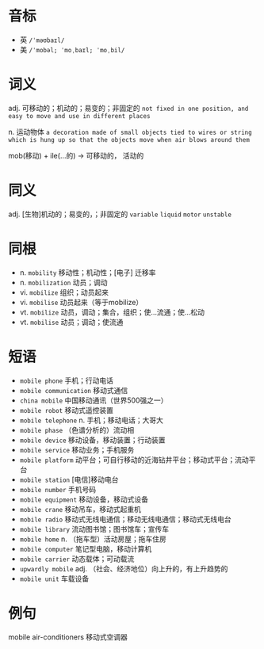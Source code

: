 # 音标

- 英 `/ˈməʊbaɪl/`
- 美 `/ˈmobəl; ˈmoˌbaɪl; ˈmoˌbil/`

# 词义

adj. 可移动的；机动的；易变的；非固定的
`not fixed in one position, and easy to move and use in different places`

n. 运动物体
`a decoration made of small objects tied to wires or string which is hung up so that the objects move when air blows around them`



mob(移动) + ile(…的) → 可移动的， 活动的

# 同义

adj. [生物]机动的；易变的，；非固定的
`variable` `liquid` `motor` `unstable`

# 同根

- n. `mobility` 移动性；机动性；[电子] 迁移率
- n. `mobilization` 动员；调动
- vi. `mobilize` 组织；动员起来
- vi. `mobilise` 动员起来（等于mobilize）
- vt. `mobilize` 动员，调动；集合，组织；使…流通；使…松动
- vt. `mobilise` 动员；调动；使流通

# 短语

- `mobile phone` 手机；行动电话
- `mobile communication` 移动式通信
- `china mobile` 中国移动通讯（世界500强之一）
- `mobile robot` 移动式遥控装置
- `mobile telephone` n. 手机；移动电话；大哥大
- `mobile phase` （色谱分析的）流动相
- `mobile device` 移动设备，移动装置；行动装置
- `mobile service` 移动业务；手机服务
- `mobile platform` 动平台；可自行移动的近海钻井平台；移动式平台；流动平台
- `mobile station` [电信]移动电台
- `mobile number` 手机号码
- `mobile equipment` 移动设备，移动式设备
- `mobile crane` 移动吊车，移动式起重机
- `mobile radio` 移动式无线电通信；移动无线电通信；移动式无线电台
- `mobile library` 流动图书馆；图书馆车；宣传车
- `mobile home` n. （拖车型）活动房屋；拖车住房
- `mobile computer` 笔记型电脑，移动计算机
- `mobile carrier` 动态载体；可动载流
- `upwardly mobile` adj. （社会、经济地位）向上升的，有上升趋势的
- `mobile unit` 车载设备

# 例句

mobile air-conditioners
移动式空调器


